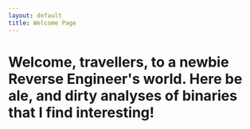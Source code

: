 ```yaml
---
layout: default
title: Welcome Page
---
```


# **Welcome**, travellers, to a newbie Reverse Engineer's world. Here be ale, and dirty analyses of binaries that I find interesting!
